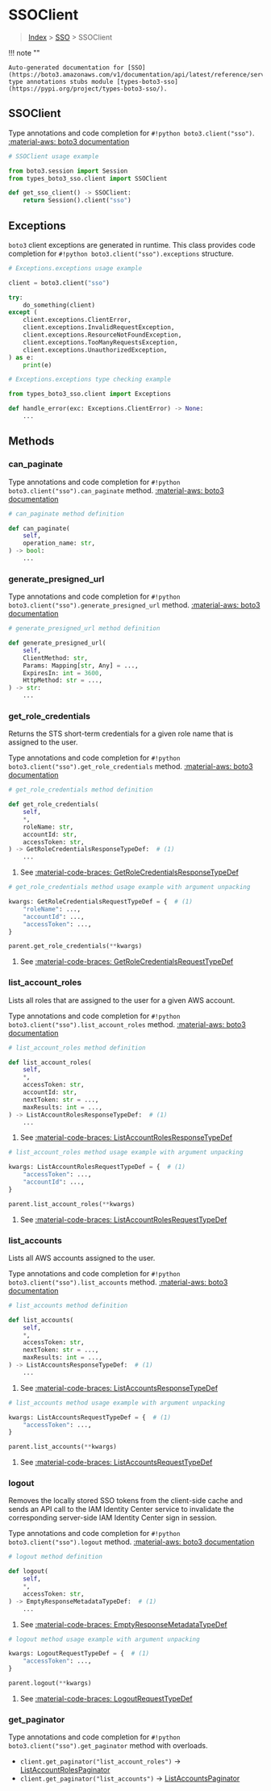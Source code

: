 # SSOClient

> [Index](../README.md) > [SSO](./README.md) > SSOClient

!!! note ""

    Auto-generated documentation for [SSO](https://boto3.amazonaws.com/v1/documentation/api/latest/reference/services/sso.html#sso)
    type annotations stubs module [types-boto3-sso](https://pypi.org/project/types-boto3-sso/).

## SSOClient

Type annotations and code completion for `#!python boto3.client("sso")`.
[:material-aws: boto3 documentation](https://boto3.amazonaws.com/v1/documentation/api/latest/reference/services/sso.html#SSO.Client)

```python
# SSOClient usage example

from boto3.session import Session
from types_boto3_sso.client import SSOClient

def get_sso_client() -> SSOClient:
    return Session().client("sso")
```

## Exceptions


`boto3` client exceptions are generated in runtime.
This class provides code completion for `#!python boto3.client("sso").exceptions` structure.

```python
# Exceptions.exceptions usage example

client = boto3.client("sso")

try:
    do_something(client)
except (
    client.exceptions.ClientError,
    client.exceptions.InvalidRequestException,
    client.exceptions.ResourceNotFoundException,
    client.exceptions.TooManyRequestsException,
    client.exceptions.UnauthorizedException,
) as e:
    print(e)
```

```python
# Exceptions.exceptions type checking example

from types_boto3_sso.client import Exceptions

def handle_error(exc: Exceptions.ClientError) -> None:
    ...
```


## Methods


### can\_paginate



Type annotations and code completion for `#!python boto3.client("sso").can_paginate` method.
[:material-aws: boto3 documentation](https://boto3.amazonaws.com/v1/documentation/api/latest/reference/services/sso/client/can_paginate.html)

```python
# can_paginate method definition

def can_paginate(
    self,
    operation_name: str,
) -> bool:
    ...
```


### generate\_presigned\_url



Type annotations and code completion for `#!python boto3.client("sso").generate_presigned_url` method.
[:material-aws: boto3 documentation](https://boto3.amazonaws.com/v1/documentation/api/latest/reference/services/sso/client/generate_presigned_url.html)

```python
# generate_presigned_url method definition

def generate_presigned_url(
    self,
    ClientMethod: str,
    Params: Mapping[str, Any] = ...,
    ExpiresIn: int = 3600,
    HttpMethod: str = ...,
) -> str:
    ...
```


### get\_role\_credentials

Returns the STS short-term credentials for a given role name that is assigned
to the user.

Type annotations and code completion for `#!python boto3.client("sso").get_role_credentials` method.
[:material-aws: boto3 documentation](https://boto3.amazonaws.com/v1/documentation/api/latest/reference/services/sso/client/get_role_credentials.html)

```python
# get_role_credentials method definition

def get_role_credentials(
    self,
    *,
    roleName: str,
    accountId: str,
    accessToken: str,
) -> GetRoleCredentialsResponseTypeDef:  # (1)
    ...
```

1. See [:material-code-braces: GetRoleCredentialsResponseTypeDef](./type_defs.md#getrolecredentialsresponsetypedef)


```python
# get_role_credentials method usage example with argument unpacking

kwargs: GetRoleCredentialsRequestTypeDef = {  # (1)
    "roleName": ...,
    "accountId": ...,
    "accessToken": ...,
}

parent.get_role_credentials(**kwargs)
```

1. See [:material-code-braces: GetRoleCredentialsRequestTypeDef](./type_defs.md#getrolecredentialsrequesttypedef)

### list\_account\_roles

Lists all roles that are assigned to the user for a given AWS account.

Type annotations and code completion for `#!python boto3.client("sso").list_account_roles` method.
[:material-aws: boto3 documentation](https://boto3.amazonaws.com/v1/documentation/api/latest/reference/services/sso/client/list_account_roles.html)

```python
# list_account_roles method definition

def list_account_roles(
    self,
    *,
    accessToken: str,
    accountId: str,
    nextToken: str = ...,
    maxResults: int = ...,
) -> ListAccountRolesResponseTypeDef:  # (1)
    ...
```

1. See [:material-code-braces: ListAccountRolesResponseTypeDef](./type_defs.md#listaccountrolesresponsetypedef)


```python
# list_account_roles method usage example with argument unpacking

kwargs: ListAccountRolesRequestTypeDef = {  # (1)
    "accessToken": ...,
    "accountId": ...,
}

parent.list_account_roles(**kwargs)
```

1. See [:material-code-braces: ListAccountRolesRequestTypeDef](./type_defs.md#listaccountrolesrequesttypedef)

### list\_accounts

Lists all AWS accounts assigned to the user.

Type annotations and code completion for `#!python boto3.client("sso").list_accounts` method.
[:material-aws: boto3 documentation](https://boto3.amazonaws.com/v1/documentation/api/latest/reference/services/sso/client/list_accounts.html)

```python
# list_accounts method definition

def list_accounts(
    self,
    *,
    accessToken: str,
    nextToken: str = ...,
    maxResults: int = ...,
) -> ListAccountsResponseTypeDef:  # (1)
    ...
```

1. See [:material-code-braces: ListAccountsResponseTypeDef](./type_defs.md#listaccountsresponsetypedef)


```python
# list_accounts method usage example with argument unpacking

kwargs: ListAccountsRequestTypeDef = {  # (1)
    "accessToken": ...,
}

parent.list_accounts(**kwargs)
```

1. See [:material-code-braces: ListAccountsRequestTypeDef](./type_defs.md#listaccountsrequesttypedef)

### logout

Removes the locally stored SSO tokens from the client-side cache and sends an
API call to the IAM Identity Center service to invalidate the corresponding
server-side IAM Identity Center sign in session.

Type annotations and code completion for `#!python boto3.client("sso").logout` method.
[:material-aws: boto3 documentation](https://boto3.amazonaws.com/v1/documentation/api/latest/reference/services/sso/client/logout.html)

```python
# logout method definition

def logout(
    self,
    *,
    accessToken: str,
) -> EmptyResponseMetadataTypeDef:  # (1)
    ...
```

1. See [:material-code-braces: EmptyResponseMetadataTypeDef](./type_defs.md#emptyresponsemetadatatypedef)


```python
# logout method usage example with argument unpacking

kwargs: LogoutRequestTypeDef = {  # (1)
    "accessToken": ...,
}

parent.logout(**kwargs)
```

1. See [:material-code-braces: LogoutRequestTypeDef](./type_defs.md#logoutrequesttypedef)



### get_paginator

Type annotations and code completion for `#!python boto3.client("sso").get_paginator` method with overloads.

- `client.get_paginator("list_account_roles")` -> [ListAccountRolesPaginator](./paginators.md#listaccountrolespaginator)
- `client.get_paginator("list_accounts")` -> [ListAccountsPaginator](./paginators.md#listaccountspaginator)



